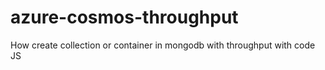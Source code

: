 # azure-cosmos-throughput
How create collection or container in mongodb with throughput with code JS
